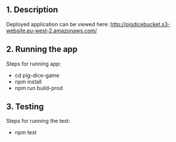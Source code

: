 ## 1. Description
Deployed application can be viewed here: http://pigdicebucket.s3-website.eu-west-2.amazonaws.com/

## 2. Running the app

Steps for running app:
- cd pig-dice-game
- npm install
- npm run build-prod

## 3. Testing

Steps for running the test:
- npm test